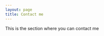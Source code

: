 ```yaml
---
layout: page
title: Contact me
---
```


<p class="message">
  This is the section where you can contact me
</p>
